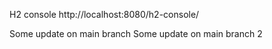 H2 console
http://localhost:8080/h2-console/


Some update on main branch
Some update on main branch 2 
